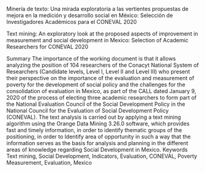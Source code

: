 Minería de texto:
Una mirada exploratoria a las vertientes propuestas de mejora en la medición y desarrollo social en México: Selección de Investigadores Académicos para el CONEVAL 2020

Text mining:
An exploratory look at the proposed aspects of improvement in measurement and social development in Mexico: Selection of Academic Researchers for CONEVAL 2020

Summary
The importance of the working document is that it allows analyzing the position of 104 researchers of the Conacyt National System of Researchers (Candidate levels, Level I, Level II and Level III) who present their perspective on the importance of the evaluation and measurement of poverty for the development of social policy and the challenges for the consolidation of evaluation in Mexico, as part of the CALL dated January 9, 2020 of the process of electing three academic researchers to form part of the National Evaluation Council of the Social Development Policy in the National Council for the Evaluation of Social Development Policy (CONEVAL). The text analysis is carried out by applying a text mining algorithm using the Orange Data Mining 3.26.0 software, which provides fast and timely information, in order to identify thematic groups of the positioning, in order to Identify area of ​​opportunity in such a way that the information serves as the basis for analysis and planning in the different areas of knowledge regarding Social Development in Mexico.
Keywords
Text mining, Social Development, Indicators, Evaluation, CONEVAL, Poverty Measurement, Evaluation, Mexico

